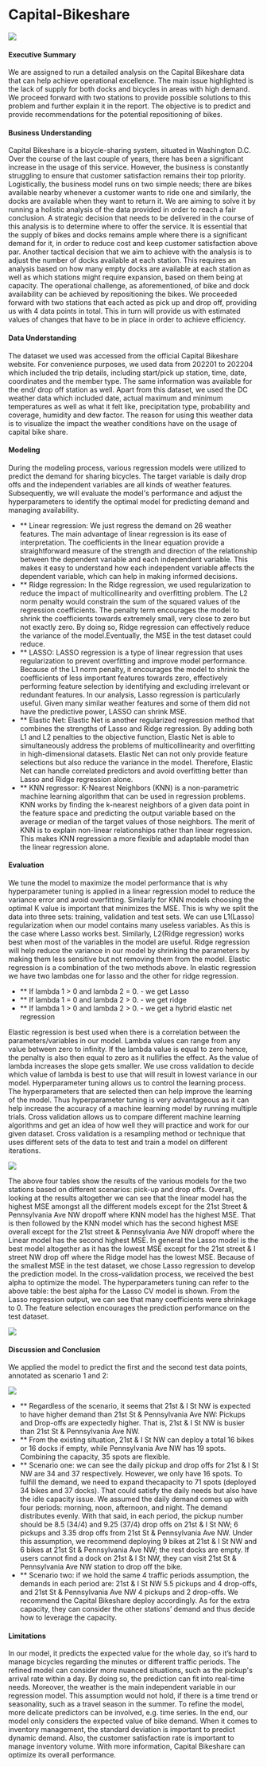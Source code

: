 # Capital-Bikeshare

![](4.png) 

#### Executive Summary
We are assigned to run a detailed analysis on the Capital Bikeshare data that can help achieve operational excellence. The main issue highlighted is the lack of supply for both docks 
and bicycles in areas with high demand. We proceed forward with two stations to provide possible solutions to this problem and further explain it in the report. The objective is to 
predict and provide recommendations for the potential repositioning of bikes. 

#### Business Understanding
Capital Bikeshare is a bicycle-sharing system, situated in Washington D.C. Over the course of the last couple of years, there has been a significant increase in the usage of this 
service. However, the business is constantly struggling to ensure that customer satisfaction remains their top priority. Logistically, the business model runs on two simple needs; 
there are bikes available nearby whenever a customer wants to ride one and similarly, the docks are available when they want to return it. We are aiming to solve it by running a 
holistic analysis of the data provided in order to reach a fair conclusion.
A strategic decision that needs to be delivered in the course of this analysis is to determine where to offer the service. It is essential that the supply of bikes and docks remains
ample where there is a significant demand for it, in order to reduce cost and keep customer satisfaction above par. Another tactical decision that we aim to achieve with the analysis 
is to adjust the number of docks available at each station. This requires an analysis based on how many empty docks are available at each station as well as which stations might 
require expansion, based on them being at capacity. The operational challenge, as aforementioned, of bike and dock availability can be achieved by repositioning the bikes. We proceeded
forward with two stations that each acted as pick up and drop off, providing us with 4 data points in total. This in turn will provide us with estimated values of changes that have to
be in place in order to achieve efficiency. 

#### Data Understanding
The dataset we used was accessed from the official Capital Bikeshare website. For convenience purposes, we used data from 202201 to 202204 which included the trip details, including
start/pick up station, time, date, coordinates and the member type. The same information was available for the end/ drop off station as well. Apart from this dataset, we used the DC 
weather data which included date, actual maximum and minimum temperatures as well as what it felt like, precipitation type, probability and coverage, humidity and dew factor. The 
reason for using this weather data is to visualize the impact the weather conditions have on the usage of capital bike share. 

#### Modeling
During the modeling process, various regression models were utilized to predict the demand for sharing bicycles. The target variable is daily drop offs and the independent variables
are all kinds of weather features. Subsequently, we will evaluate the model's performance and adjust the hyperparameters to identify the optimal model for predicting demand and 
managing availability.
* **	Linear regression: We just regress the demand on 26 weather features. The main advantage of linear regression is its ease of interpretation. The coefficients in the linear 		equation provide a straightforward measure of the strength and direction of the relationship between the dependent variable and each independent variable. This makes it easy 		to understand how each independent variable affects the dependent variable, which can help in making informed decisions.
* **	Ridge regression: In the Ridge regression, we used regularization to reduce the impact of multicollinearity and overfitting problem. The L2 norm penalty would constrain the 		sum of the squared values of the regression coefficients. The penalty term encourages the model to shrink the coefficients towards extremely small, very close to zero but not 		exactly zero. By doing so, Ridge regression can effectively reduce the variance of the model.Eventually, the MSE in the test dataset could reduce. 
* **	LASSO: LASSO regression is a type of linear regression that uses regularization to prevent overfitting and improve model performance. Because of the L1 norm penalty, it 		encourages the model to shrink the coefficients of less important features towards zero, effectively performing feature selection by identifying and excluding irrelevant or 		redundant features. In our analysis, Lasso regression is particularly useful. Given many similar weather features and some of them did not have the predictive power, LASSO can 	shrink MSE. 
* **	Elastic Net: Elastic Net is another regularized regression method that combines the strengths of Lasso and Ridge regression. By adding both L1 and L2 penalties to the 			objective function, Elastic Net is able to simultaneously address the problems of multicollinearity and overfitting in high-dimensional datasets. Elastic Net can not only 		provide feature selections but also reduce the variance in the model. Therefore, Elastic Net can handle correlated predictors and avoid overfitting better than Lasso and Ridge 	regression alone. 
* **	KNN regressor: K-Nearest Neighbors (KNN) is a non-parametric machine learning algorithm that can be used in regression problems. KNN works by finding the k-nearest neighbors 		of a given data point in the feature space and predicting the output variable based on the average or median of the target values of those neighbors. The merit of KNN is to 		explain non-linear relationships rather than linear regression. This makes KNN regression a more flexible and adaptable model than the linear regression alone.

#### Evaluation
We tune the model to maximize the model performance that is why hyperparameter tuning is applied in a linear regression model to reduce the variance error and avoid overfitting. 
Similarly for KNN models choosing the optimal K value is important that minimizes the MSE. This is why we split the data into three sets: training, validation and test sets.
We can use L1(Lasso) regularization when our model contains many useless variables. As this is the case where Lasso works best. Similarly, L2(Ridge regression) works best when most of
the variables in the model are useful. Ridge regression will help reduce the variance in our model by shrinking the parameters by making them less sensitive but not removing them from 
the model. Elastic regression is a combination of the two methods above. In elastic regression we have two lambdas one for lasso and the other for ridge regression.

* ** If lambda 1 > 0 and lambda 2 = 0.  -  we get Lasso 
* ** If lambda 1 = 0 and lambda 2 > 0.  -  we get ridge 
* ** If lambda 1 > 0 and lambda 2 > 0.  -  we get a hybrid elastic net regression

Elastic regression is best used when there is a correlation between the parameters/variables in our model. Lambda values can range from any value between zero to infinity. If the 
lambda value is equal to zero hence, the penalty is also then equal to zero as it nullifies the effect. As the value of lambda increases the slope gets smaller. We use cross validation
to decide which value of lambda is best to use that will result in lowest variance in our model. Hyperparameter tuning allows us to control the learning process. The hyperparameters 
that are selected then can help improve the learning of the model. Thus hyperparameter tuning is very advantageous as it can help increase the accuracy of a machine learning model by 
running multiple trials.
Cross validation allows us to compare different machine learning algorithms and get an idea of how well they will practice and work for our given dataset. Cross validation is a 
resampling method or technique that uses different sets of the data to test and train a model on different iterations. 

![](1.png) 

The above four tables show the results of the various models for the two stations based on different scenarios: pick-up and drop offs. 
Overall, looking at the results altogether we can see that the linear model has the highest MSE amongst all the different models except for the 21st Street & Pennsylvania Ave NW
dropoff where KNN model has the highest MSE. That is then followed by the KNN model which has the second highest MSE overall except for the 21st street & Pennsylvania Ave NW dropoff
where the Linear model has the second highest MSE. In general the Lasso model is the best model altogether as it has the lowest MSE except for the 21st street & I street NW drop off
where the Ridge model has the lowest MSE. Because of the smallest MSE in the test dataset, we chose Lasso regression to develop the prediction model. In the cross-validation process,
we received the best alpha to optimize the model. The hyperparameters tuning can refer to the above table: the best alpha for the Lasso CV model is shown. From the Lasso regression
output, we can see that many coefficients were shrinkage to 0. The feature selection encourages the prediction performance on the test dataset. 

![](2.png) 

#### Discussion and Conclusion
We applied the model to predict the first and the second test data points, annotated as scenario 1 and 2:

![](3.png) 

* **	Regardless of the scenario, it seems that 21st & I St NW is expected to have higher demand than 21st St & Pennsylvania Ave NW: Pickups and Drop-offs are expectedly higher. That
	is, 21st & I St NW is busier than 21st St & Pennsylvania Ave NW.
* **	From the existing situation, 21st & I St NW can deploy a total 16 bikes or 16 docks if empty, while Pennsylvania Ave NW has 19 spots. Combining the capacity, 35 spots are 		flexible.
* **	Scenario one: we can see the daily pickup and drop offs for 21st & I St NW are 34 and 37 respectively. However, we only have 16 spots. To fulfill the demand, we need to expand 	thecapacity to  71 spots (deployed 34 bikes and 37 docks). That could satisfy the daily needs but also have the idle capacity issue. We assumed the daily demand comes up with 		four periods: morning, noon, afternoon, and night. The demand distributes evenly. With that said, in each period, the pickup number should be 8.5 (34/4) and 9.25 (37/4) drop 		offs on 21st & I St NW; 6 pickups and 3.35 drop offs from 21st St & Pennsylvania Ave NW. Under this assumption, we recommend deploying 9 bikes at 21st & I St NW and 6 bikes at 	21st St & Pennsylvania Ave NW; the rest docks are empty. If users cannot find a dock on 21st & I St NW, they can visit 21st St & Pennsylvania Ave NW station to drop off the 		bike.
* **	Scenario two: if we hold the same 4 traffic periods assumption, the demands in each period are: 21st & I St NW 5.5 pickups and 4 drop-offs, and 21st St & Pennsylvania Ave NW 4
	pickups and 2 drop-offs. We recommend the Capital Bikeshare deploy accordingly. As for the extra capacity, they can consider the other stations’ demand and thus decide how to
  	leverage the capacity.

#### Limitations

In our model, it predicts the expected value for the whole day, so it’s hard to manage bicycles regarding the minutes or different traffic periods. The refined model can consider more
nuanced situations, such as the pickup's arrival rate within a day. By doing so, the prediction can fit into real-time needs. Moreover, the weather is the main independent variable in
our regression model. This assumption would not hold, if there is a time trend or seasonality, such as a travel season in the summer. To refine the model, more delicate predictors can 
be involved, e.g. time series. In the end, our model only considers the expected value of bike demand. When it comes to inventory management, the standard deviation is important to 
predict dynamic demand. Also, the customer satisfaction rate is important to manage inventory volume. With more information, Capital Bikeshare can optimize its overall performance. 





